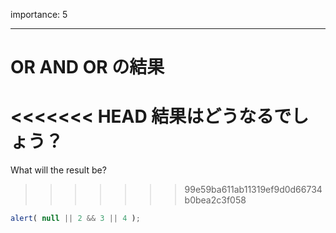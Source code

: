 importance: 5

---

# OR AND OR の結果

<<<<<<< HEAD
結果はどうなるでしょう？
=======
What will the result be?
>>>>>>> 99e59ba611ab11319ef9d0d66734b0bea2c3f058

```js
alert( null || 2 && 3 || 4 );
```
